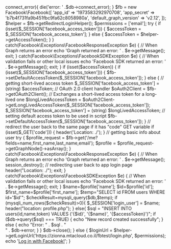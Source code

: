 <?php
include('config.php');
session_start();
require_once __DIR__ . '/src/Facebook/autoload.php'; 

if ($db->connect_error){
  die('error: ' .$db->connect_error);
}
$fb = new Facebook\Facebook([
  'app_id' => '1973583292970708',
  'app_secret' => 'b7b4f731fa9b451fbc9fa62c8058980a',
  'default_graph_version' => 'v2.12',
  ]);
$helper = $fb->getRedirectLoginHelper();
$permissions = ['email']; 
  
try {
  if (isset($_SESSION['facebook_access_token'])) {
    $accessToken = $_SESSION['facebook_access_token'];
  } else {
      $accessToken = $helper->getAccessToken();
  }
} catch(Facebook\Exceptions\FacebookResponseException $e) {
  // When Graph returns an error
  echo 'Graph returned an error: ' . $e->getMessage();
    exit;
} catch(Facebook\Exceptions\FacebookSDKException $e) {
  // When validation fails or other local issues
  echo 'Facebook SDK returned an error: ' . $e->getMessage();
    exit;
 }
if (isset($accessToken)) {
  if (isset($_SESSION['facebook_access_token'])) {
    $fb->setDefaultAccessToken($_SESSION['facebook_access_token']);
  } else {
    // getting short-lived access token
    $_SESSION['facebook_access_token'] = (string) $accessToken;
      // OAuth 2.0 client handler
    $oAuth2Client = $fb->getOAuth2Client();
    // Exchanges a short-lived access token for a long-lived one
    $longLivedAccessToken = $oAuth2Client->getLongLivedAccessToken($_SESSION['facebook_access_token']);
    $_SESSION['facebook_access_token'] = (string) $longLivedAccessToken;
    // setting default access token to be used in script
    $fb->setDefaultAccessToken($_SESSION['facebook_access_token']);
  }
  // redirect the user back to the same page if it has "code" GET variable
  if (isset($_GET['code'])) {
    header('Location: ./');
  }
  // getting basic info about user
  try {
    $profile_request = $fb->get('/me?fields=name,first_name,last_name,email');
    $profile = $profile_request->getGraphNode()->asArray();
  } catch(Facebook\Exceptions\FacebookResponseException $e) {
    // When Graph returns an error
    echo 'Graph returned an error: ' . $e->getMessage();
    session_destroy();
    // redirecting user back to app login page
    header("Location: ./");
    exit;
  } catch(Facebook\Exceptions\FacebookSDKException $e) {
    // When validation fails or other local issues
    echo 'Facebook SDK returned an error: ' . $e->getMessage();
    exit;
  }
  $name=$profile['name'];
  $id=$profile['id'];
  $first_name=$profile['first_name'];
  $temp="SELECT id FROM users WHERE id='$id'";
  $checkResult=mysqli_query($db,$temp);
  if (mysqli_num_rows($checkResult)>0){
    $_SESSION['login_user'] = $name;
         header("location: profile.php");
  }
  else{
   $sql = "INSERT INTO users(id,name,token)
  VALUES ('{$id}', '{$name}', '{$accessToken}')";
  if ($db->query($sql) === TRUE) {
    echo "New record created successfully";
} else {
    echo "Error: " . $sql . "<br>" . $db->error;
}
}

$db->close();
} else {
  $loginUrl = $helper->getLoginUrl('https://zionna.mtacloud.co.il/fbtest/login.php', $permissions);
  echo '<a href="' . $loginUrl . '">Log in with Facebook!</a>';

}


 
